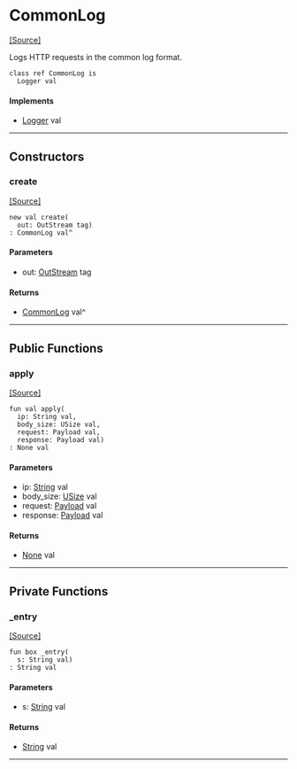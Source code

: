 # CommonLog
<span class="source-link">[[Source]](src/http/common_log.md#L3)</span>

Logs HTTP requests in the common log format.


```pony
class ref CommonLog is
  Logger val
```

#### Implements

* [Logger](http-Logger.md) val

---

## Constructors

### create
<span class="source-link">[[Source]](src/http/common_log.md#L9)</span>


```pony
new val create(
  out: OutStream tag)
: CommonLog val^
```
#### Parameters

*   out: [OutStream](builtin-OutStream.md) tag

#### Returns

* [CommonLog](http-CommonLog.md) val^

---

## Public Functions

### apply
<span class="source-link">[[Source]](src/http/common_log.md#L12)</span>


```pony
fun val apply(
  ip: String val,
  body_size: USize val,
  request: Payload val,
  response: Payload val)
: None val
```
#### Parameters

*   ip: [String](builtin-String.md) val
*   body_size: [USize](builtin-USize.md) val
*   request: [Payload](http-Payload.md) val
*   response: [Payload](http-Payload.md) val

#### Returns

* [None](builtin-None.md) val

---

## Private Functions

### _entry
<span class="source-link">[[Source]](src/http/common_log.md#L59)</span>


```pony
fun box _entry(
  s: String val)
: String val
```
#### Parameters

*   s: [String](builtin-String.md) val

#### Returns

* [String](builtin-String.md) val

---

